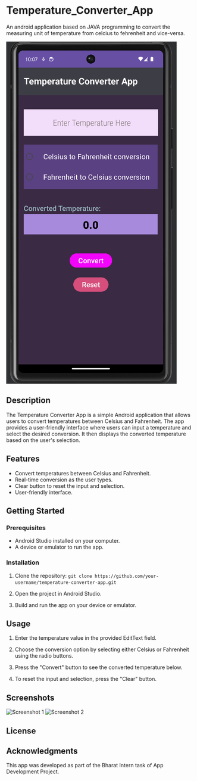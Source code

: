 # Temperature_Converter_App
 An android application based on JAVA programming to convert the measuring unit of temperature from celcius to fehrenheit and vice-versa.

![App Screenshot](./main.png)

## Description

The Temperature Converter App is a simple Android application that allows users to convert temperatures between Celsius and Fahrenheit. The app provides a user-friendly interface where users can input a temperature and select the desired conversion. It then displays the converted temperature based on the user's selection.

## Features

- Convert temperatures between Celsius and Fahrenheit.
- Real-time conversion as the user types.
- Clear button to reset the input and selection.
- User-friendly interface.

## Getting Started

### Prerequisites

- Android Studio installed on your computer.
- A device or emulator to run the app.

### Installation

1. Clone the repository:
   ```git clone https://github.com/your-username/temperature-converter-app.git```

2. Open the project in Android Studio.

3. Build and run the app on your device or emulator.

## Usage

1. Enter the temperature value in the provided EditText field.

2. Choose the conversion option by selecting either Celsius or Fahrenheit using the radio buttons.

3. Press the "Convert" button to see the converted temperature below.

4. To reset the input and selection, press the "Clear" button.

## Screenshots

![Screenshot 1](screenshots/screenshot1.png)
![Screenshot 2](screenshots/screenshot2.png)

## License

## Acknowledgments

This app was developed as part of the Bharat Intern task of App Development Project.

